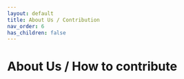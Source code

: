 ```yaml
---
layout: default
title: About Us / Contribution
nav_order: 6
has_children: false
---
```


# About Us / How to contribute
